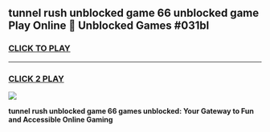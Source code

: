 
## tunnel rush unblocked game 66 unblocked game Play Online 👋 Unblocked Games #031bl
<h3>
<a href="https://premium.freeplayer.one?title=tunnel_rush_unblocked_game_66&ref=21F">CLICK TO PLAY</a></h3>
<hr>

<h3>
<a href="https://premium.freeplayer.one?title=tunnel_rush_unblocked_game_66&ref=21F">CLICK 2 PLAY</a>
  
</h3>

<a href="https://premium.freeplayer.one?title=tunnel_rush_unblocked_game_66&ref=21F/"><img src="https://clearcache.store/games.png"></a>


**tunnel rush unblocked game 66 games unblocked: Your Gateway to Fun and Accessible Online Gaming**
